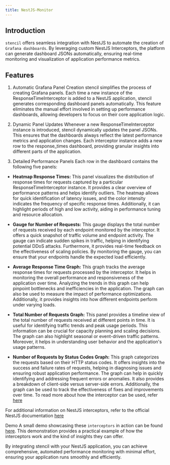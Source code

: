 ```yaml
---
title: NestJS-Monitor 
---
```


<head>
  <title>Stencil Features</title>
</head>
<p>

## Introduction

`stencil` offers seamless integration with NestJS to automate the creation of `Grafana dashboards`. By leveraging custom NestJS Interceptors, the platform can generate dashboard JSONs automatically, ensuring real-time monitoring and visualization of application performance metrics.

## Features
1. Automatic Grafana Panel Creation
stencil simplifies the process of creating Grafana panels. Each time a new instance of the ResponseTimeInterceptor is added to a NestJS application, stencil generates corresponding dashboard panels automatically. This feature eliminates the manual effort involved in setting up performance dashboards, allowing developers to focus on their core application logic.

2. Dynamic Panel Updates
Whenever a new ResponseTimeInterceptor instance is introduced, stencil dynamically updates the panel JSONs. This ensures that the dashboards always reflect the latest performance metrics and application changes. Each interceptor instance adds a new row to the response_times dashboard, providing granular insights into different parts of the application.

3. Detailed Performance Panels
Each row in the dashboard contains the following five panels:

- **Heatmap Response Times:** This panel visualizes the distribution of response times for requests captured by a particular ResponseTimeInterceptor instance. It provides a clear overview of performance patterns and helps identify outliers. The heatmap allows for quick identification of latency issues, and the color intensity indicates the frequency of specific response times. Additionally, it can highlight periods of high and low activity, aiding in performance tuning and resource allocation.

- **Gauge for Number of Requests:** This gauge displays the total number of requests received by each endpoint monitored by the interceptor. It offers a quick snapshot of traffic volume and endpoint activity. The gauge can indicate sudden spikes in traffic, helping in identifying potential DDoS attacks. Furthermore, it provides real-time feedback on the effectiveness of scaling policies. By monitoring the gauge, you can ensure that your endpoints handle the expected load efficiently.

- **Average Response Time Graph:** This graph tracks the average response times for requests processed by the interceptor. It helps in monitoring the overall performance and responsiveness of the application over time. Analyzing the trends in this graph can help pinpoint bottlenecks and inefficiencies in the application. The graph can also be used to measure the impact of performance optimizations. Additionally, it provides insights into how different endpoints perform under varying loads.

- **Total Number of Requests Graph:** This panel provides a timeline view of the total number of requests received at different points in time. It is useful for identifying traffic trends and peak usage periods. This information can be crucial for capacity planning and scaling decisions. The graph can also highlight seasonal or event-driven traffic patterns. Moreover, it helps in understanding user behavior and the application's usage patterns.

- **Number of Requests by Status Codes Graph:** This graph categorizes the requests based on their HTTP status codes. It offers insights into the success and failure rates of requests, helping in diagnosing issues and ensuring robust application performance. The graph can help in quickly identifying and addressing frequent errors or anomalies. It also provides a breakdown of client-side versus server-side errors. Additionally, the graph can be used to track the effectiveness of fixes and improvements over time.
To read more about how the interceptor can be used, refer [here](https://github.com/techsavvyash/nestjs-monitor#usage)

For additional information on NestJS interceptors, refer to the official NestJS documentation [here](https://docs.nestjs.com/interceptors) 

Demo
A small demo showcasing these `interceptors` in action can be found [here](https://drive.google.com/file/d/1KSxZdQzUU8SJmpmLHPpUSrRpnsL4aQY2/view?usp=sharing). This demonstration provides a practical example of how the interceptors work and the kind of insights they can offer.

By integrating stencil with your NestJS application, you can achieve comprehensive, automated performance monitoring with minimal effort, ensuring your application runs smoothly and efficiently.

</p>

